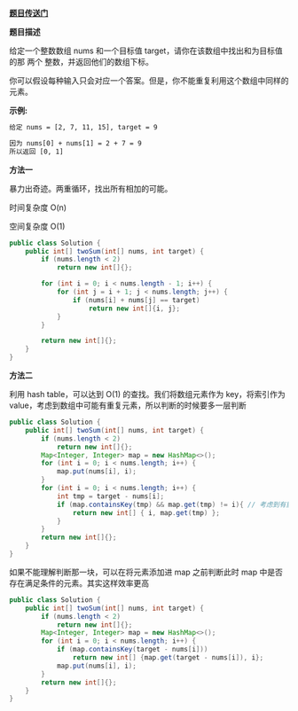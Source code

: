 
**[题目传送门](https://leetcode.com/problems/two-sum/)**

**题目描述**

给定一个整数数组 nums 和一个目标值 target，请你在该数组中找出和为目标值的那 两个 整数，并返回他们的数组下标。

你可以假设每种输入只会对应一个答案。但是，你不能重复利用这个数组中同样的元素。



**示例:**
```html
给定 nums = [2, 7, 11, 15], target = 9

因为 nums[0] + nums[1] = 2 + 7 = 9
所以返回 [0, 1]
```

**方法一**

暴力出奇迹。两重循环，找出所有相加的可能。

时间复杂度 O(n)

空间复杂度 O(1)

```java
public class Solution {
    public int[] twoSum(int[] nums, int target) {
        if (nums.length < 2)
            return new int[]{};

        for (int i = 0; i < nums.length - 1; i++) {
            for (int j = i + 1; j < nums.length; j++) {
                if (nums[i] + nums[j] == target)
                    return new int[]{i, j};
            }
        }

        return new int[]{};
    }
}
```

**方法二**

利用 hash table，可以达到 O(1) 的查找。我们将数组元素作为 key，将索引作为 value，考虑到数组中可能有重复元素，所以判断的时候要多一层判断

```java
public class Solution {
    public int[] twoSum(int[] nums, int target) {
        if (nums.length < 2)
            return new int[]{};
        Map<Integer, Integer> map = new HashMap<>();
        for (int i = 0; i < nums.length; i++) {
            map.put(nums[i], i);
        }
        for (int i = 0; i < nums.length; i++) {
            int tmp = target - nums[i];
            if (map.containsKey(tmp) && map.get(tmp) != i){ // 考虑到有重复元素，所以要求 map.get(tmp) != i
                return new int[] { i, map.get(tmp) };
            }
        }
        return new int[]{};
    }
}
```

如果不能理解判断那一块，可以在将元素添加进 map 之前判断此时 map 中是否存在满足条件的元素。其实这样效率更高

```java
public class Solution {
    public int[] twoSum(int[] nums, int target) {
        if (nums.length < 2)
            return new int[]{};
        Map<Integer, Integer> map = new HashMap<>();
        for (int i = 0; i < nums.length; i++) {
            if (map.containsKey(target - nums[i]))
                return new int[] {map.get(target - nums[i]), i};
            map.put(nums[i], i);
        }
        return new int[]{};
    }
}
```
